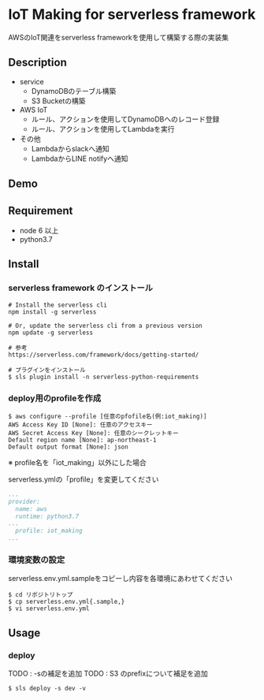 IoT Making for serverless framework
====

AWSのIoT関連をserverless frameworkを使用して構築する際の実装集

## Description

- service
  - DynamoDBのテーブル構築
  - S3 Bucketの構築
- AWS IoT
  - ルール、アクションを使用してDynamoDBへのレコード登録
  - ルール、アクションを使用してLambdaを実行
- その他
  - Lambdaからslackへ通知
  - LambdaからLINE notifyへ通知

## Demo

## Requirement

- node 6 以上
- python3.7

## Install

### serverless framework のインストール

```
# Install the serverless cli
npm install -g serverless

# Or, update the serverless cli from a previous version
npm update -g serverless

# 参考
https://serverless.com/framework/docs/getting-started/
```

```
# プラグインをインストール
$ sls plugin install -n serverless-python-requirements
```

### deploy用のprofileを作成

```
$ aws configure --profile [任意のpfofile名(例:iot_making)]
AWS Access Key ID [None]: 任意のアクセスキー 
AWS Secret Access Key [None]: 任意のシークレットキー
Default region name [None]: ap-northeast-1
Default output format [None]: json
```

※ profile名を「iot_making」以外にした場合

serverless.ymlの「profile」を変更してください

```yaml
...
provider:
  name: aws
  runtime: python3.7
...
  profile: iot_making
...
```

### 環境変数の設定

serverless.env.yml.sampleをコピーし内容を各環境にあわせてください

```
$ cd リポジトリトップ
$ cp serverless.env.yml{.sample,}
$ vi serverless.env.yml
```

## Usage

### deploy

TODO : -sの補足を追加
TODO : S3 のprefixについて補足を追加

```
$ sls deploy -s dev -v
```
